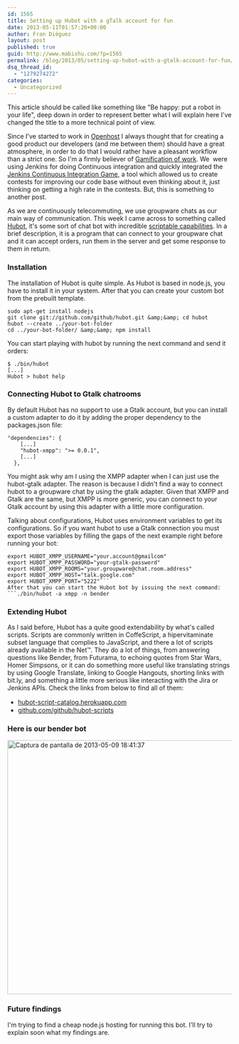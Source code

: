 ```yaml
---
id: 1565
title: Setting up Hubot with a gTalk account for fun
date: 2013-05-11T01:57:20+00:00
author: Fran Diéguez
layout: post
published: true
guid: http://www.mabishu.com/?p=1565
permalink: /blog/2013/05/setting-up-hubot-with-a-gtalk-account-for-fun/
dsq_thread_id:
  - "1279274272"
categories:
  - Uncategorized
---
```

This article should be called like something like "Be happy: put a robot in your life", deep down in order to represent better what I will explain here I've changed the title to a more technical point of view.

Since I've started to work in <a href="http://www.openhost.es">Openhost</a> I always thought that for creating a good product our developers (and me between them) should have a great atmosphere, in order to do that I would rather have a pleasant workflow than a strict one. So I'm a firmly believer of <a href="http://en.wikipedia.org/wiki/Gamification">Gamification of work</a>. We  were using Jenkins for doing Continuous integration and quickly integrated the <a href="https://wiki.jenkins-ci.org/display/JENKINS/The+Continuous+Integration+Game+plugin">Jenkins Continuous Integration Game</a>, a tool which allowed us to create contests for improving our code base without even thinking about it, just thinking on getting a high rate in the contests. But, this is something to another post.

As we are continuously telecommuting, we use groupware chats as our main way of communication. This week I came across to something called <a href="http://hubot.github.com/">Hubot</a>, it's some sort of chat bot with incredible <a href="http://theprogrammingbutler.com/blog/archives/2011/10/28/hubot-scripts-explained/">scriptable capabilities</a>. In a brief description, it is a program that can connect to your groupware chat and it can accept orders, run them in the server and get some response to them in return.

### Installation

The installation of Hubot is quite simple. As Hubot is based in node.js, you have to install it in your system. After that you can create your custom bot from the prebuilt template.

```
sudo apt-get install nodejs
git clone git://github.com/github/hubot.git &amp;&amp; cd hubot
hubot --create ../your-bot-folder
cd ../your-bot-folder/ &amp;&amp; npm install
```

You can start playing with hubot by running the next command and send it orders:

```
$ ./bin/hubot
[...]
Hubot > hubot help
```

### Connecting Hubot to Gtalk chatrooms

By default Hubot has no support to use a Gtalk account, but you can install a custom adapter to do it by adding the proper dependency to the packages.json file:

```
"dependencies": {
    [...]
    "hubot-xmpp": ">= 0.0.1",
    [...]
  },
```

You might ask why am I using the XMPP adapter when I can just use the hubot-gtalk adapter. The reason is because I didn't find a way to connect hubot to a groupware chat by using the gtalk adapter. Given that XMPP and Gtalk are the same, but XMPP is more generic, you can connect to your Gtalk account by using this adapter with a little more configuration.

Talking about configurations, Hubot uses environment variables to get its configurations. So if you want hubot to use a Gtalk connection you must export those variables by filling the gaps of the next example right before running your bot:

```
export HUBOT_XMPP_USERNAME="your.account@gmailcom"
export HUBOT_XMPP_PASSWORD="your-gtalk-password"
export HUBOT_XMPP_ROOMS="your.groupware@chat.room.address"
export HUBOT_XMPP_HOST="talk.google.com"
export HUBOT_XMPP_PORT="5222"```
After that you can start the Hubot bot by issuing the next command:
```./bin/hubot -a xmpp -n bender
```

### Extending Hubot

As I said before, Hubot has a quite good extendability by what's called scripts. Scripts are commonly written in CoffeScript, a hipervitaminate subset language that complies to JavaScript, and there a lot of scripts already available in the Net™. They do a lot of things, from answering questions like Bender, from Futurama, to echoing quotes from Star Wars, Homer Simpsons, or it can do something more useful like translating strings by using Google Translate, linking to Google Hangouts, shorting links with bit.ly, and something a little more serious like interacting with the Jira or Jenkins APIs. Check the links from below to find all of them:
* <a href="hubot-script-catalog.herokuapp.com"><span style="line-height: 19px;">hubot-script-catalog.herokuapp.com</span></a>
* <a href="https://github.com/github/hubot-scripts/tree/master/src/scripts">github.com/github/hubot-scripts</a>

### Here is our bender bot

<a href="/assets/2013/05/Captura-de-pantalla-de-2013-05-09-184137.png"><img class="alignnone size-full wp-image-1566" alt="Captura de pantalla de 2013-05-09 18:41:37" src="/assets/2013/05/Captura-de-pantalla-de-2013-05-09-184137.png" width="721" height="569" /></a>

### Future findings

I'm trying to find a cheap node.js hosting for running this bot. I'll try to explain soon what my findings are.

